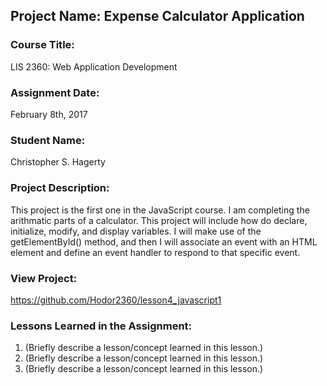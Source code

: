 ## Project Name:  Expense Calculator Application

### Course Title:
LIS 2360:  Web Application Development

### Assignment Date:  
February 8th, 2017

### Student Name:  
Christopher S. Hagerty

### Project Description:
This project is the first one in the JavaScript course. I am completing the arithmatic parts of a calculator.
This project will include how do declare, initialize, modify, and display variables.
I will make use of the getElementById() method, and then I will associate an event with an HTML element and define an event handler to respond to that specific event. 


### View Project:
https://github.com/Hodor2360/lesson4_javascript1


### Lessons Learned in the Assignment:
1. (Briefly describe a lesson/concept learned in this lesson.)
2. (Briefly describe a lesson/concept learned in this lesson.)
3. (Briefly describe a lesson/concept learned in this lesson.)
